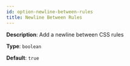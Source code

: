 ```yaml
---
id: option-newline-between-rules
title: Newline Between Rules
---
```

**Description**: Add a newline between CSS rules

**Type**: `boolean`

**Default**: `true`

